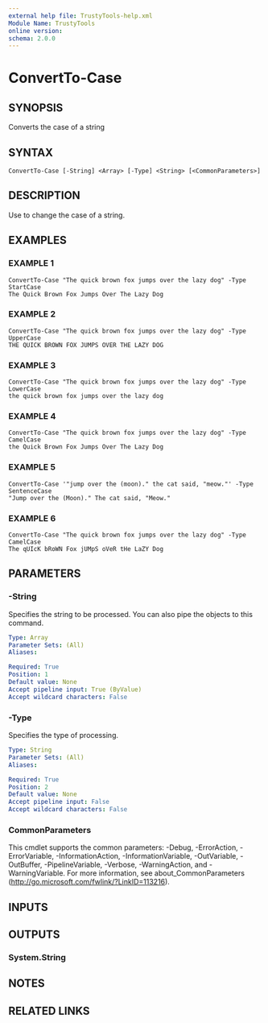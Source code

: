 ```yaml
---
external help file: TrustyTools-help.xml
Module Name: TrustyTools
online version:
schema: 2.0.0
---
```


# ConvertTo-Case

## SYNOPSIS
Converts the case of a string

## SYNTAX

```
ConvertTo-Case [-String] <Array> [-Type] <String> [<CommonParameters>]
```

## DESCRIPTION
Use to change the case of a string.

## EXAMPLES

### EXAMPLE 1
```
ConvertTo-Case "The quick brown fox jumps over the lazy dog" -Type StartCase
The Quick Brown Fox Jumps Over The Lazy Dog
```

### EXAMPLE 2
```
ConvertTo-Case "The quick brown fox jumps over the lazy dog" -Type UpperCase
THE QUICK BROWN FOX JUMPS OVER THE LAZY DOG
```

### EXAMPLE 3
```
ConvertTo-Case "The quick brown fox jumps over the lazy dog" -Type LowerCase
the quick brown fox jumps over the lazy dog
```

### EXAMPLE 4
```
ConvertTo-Case "The quick brown fox jumps over the lazy dog" -Type CamelCase
the Quick Brown Fox Jumps Over The Lazy Dog
```

### EXAMPLE 5
```
ConvertTo-Case '"jump over the (moon)." the cat said, "meow."' -Type SentenceCase
"Jump over the (Moon)." The cat said, "Meow."
```

### EXAMPLE 6
```
ConvertTo-Case "The quick brown fox jumps over the lazy dog" -Type CamelCase
The qUIcK bRoWN Fox jUMpS oVeR tHe LaZY Dog
```

## PARAMETERS

### -String
Specifies the string to be processed. 
You can also pipe the objects to this command.

```yaml
Type: Array
Parameter Sets: (All)
Aliases:

Required: True
Position: 1
Default value: None
Accept pipeline input: True (ByValue)
Accept wildcard characters: False
```

### -Type
Specifies the type of processing.

```yaml
Type: String
Parameter Sets: (All)
Aliases:

Required: True
Position: 2
Default value: None
Accept pipeline input: False
Accept wildcard characters: False
```

### CommonParameters
This cmdlet supports the common parameters: -Debug, -ErrorAction, -ErrorVariable, -InformationAction, -InformationVariable, -OutVariable, -OutBuffer, -PipelineVariable, -Verbose, -WarningAction, and -WarningVariable.
For more information, see about_CommonParameters (http://go.microsoft.com/fwlink/?LinkID=113216).

## INPUTS

## OUTPUTS

### System.String
## NOTES

## RELATED LINKS
